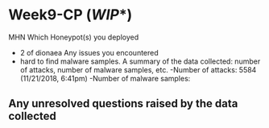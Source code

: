 # Week9-CP (***WIP****)
MHN
Which Honeypot(s) you deployed
- 2 of dionaea
Any issues you encountered
- hard to find malware samples.
A summary of the data collected: number of attacks, number of malware samples, etc.
-Number of attacks: 5584 (11/21/2018, 6:41pm)
-Number of malware samples: 

Any unresolved questions raised by the data collected
-

